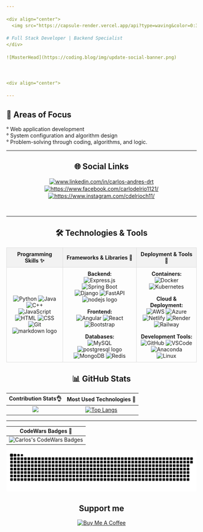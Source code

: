 ```yaml
---

<div align="center">
  <img src="https://capsule-render.vercel.app/api?type=waving&color=0:3498db,100:9b59b6&height=150&section=header&text=Carlos%20Andres&fontSize=60&fontColor=ffffff&animation=fadeIn" />
  
# Full Stack Developer | Backend Specialist
</div>

![MasterHead](https://coding.blog/img/update-social-banner.png)



<div align="center">
  
---
```

  
## 🎯 Areas of Focus
</div>
<div align= "center">

</div>
<p>
° Web application development<br>
° System configuration and algorithm design<br>
° Problem-solving through coding, algorithms, and logic.
</p>


<div align="center">

  ---


## 🌐 Social Links
</div>

<p align="center">
<a href="https://www.linkedin.com/in/carlos-andres-drt" target="blank"><img align="center" src="https://raw.githubusercontent.com/rahuldkjain/github-profile-readme-generator/master/src/images/icons/Social/linked-in-alt.svg" alt="www.linkedin.com/in/carlos-andres-drt" height="30" width="40" /></a>
<a href="https://www.facebook.com/carlodelrio1121/" target="blank"><img align="center" src="https://raw.githubusercontent.com/rahuldkjain/github-profile-readme-generator/master/src/images/icons/Social/facebook.svg" alt="https://www.facebook.com/carlodelrio1121/" height="30" width="40" /></a>
<a href="https://www.instagram.com/cdelrioch11/" target="blank"><img align="center" src="https://raw.githubusercontent.com/rahuldkjain/github-profile-readme-generator/master/src/images/icons/Social/instagram.svg" alt="https://www.instagram.com/cdelrioch11/" height="30" width="40" /></a>
</p><br>

<div align="center">
  
---

## 🛠️ Technologies & Tools

<table style="width: 100%; max-width: 800px; border-collapse: collapse; margin: auto;">
  <tr>
    <th style="border: 1px solid #ddd; padding: 8px; background-color: #f2f2f2;">Programming Skills ✨</th>
    <th style="border: 1px solid #ddd; padding: 8px; background-color: #f2f2f2;">Frameworks & Libraries 🧠</th>
    <th style="border: 1px solid #ddd; padding: 8px; background-color: #f2f2f2;">Deployment & Tools 🚀</th>
  </tr>
  <tr>
    <td align="center" style="border: 1px solid #ddd; padding: 8px;">
      <img src="https://cdn.jsdelivr.net/gh/devicons/devicon/icons/python/python-original.svg" height="40" alt="Python" />
      <img src="https://cdn.jsdelivr.net/gh/devicons/devicon/icons/java/java-original.svg" height="40" alt="Java" />
      <img src="https://cdn.jsdelivr.net/gh/devicons/devicon/icons/cplusplus/cplusplus-original.svg" height="40" alt="C++" />
      <br>
      <img src="https://cdn.jsdelivr.net/gh/devicons/devicon/icons/javascript/javascript-original.svg" height="40" alt="JavaScript" />
      <img src="https://cdn.jsdelivr.net/gh/devicons/devicon/icons/html5/html5-original.svg" height="40" alt="HTML" />
      <img src="https://cdn.simpleicons.org/css3/1572B6" height="40" alt="CSS" />
      <br>
      <img src="https://cdn.jsdelivr.net/gh/devicons/devicon/icons/git/git-original.svg" height="40" alt="Git" />
      <img src="https://skillicons.dev/icons?i=md" height="40" alt="markdown logo" />
    </td>
    <td align="center" style="border: 1px solid #ddd; padding: 8px;">
      <!-- Backend Frameworks - Destacados con tamaño más grande -->
      <div style="margin-bottom: 15px;">
        <strong>Backend:</strong><br>
        <img src="https://img.shields.io/badge/Express.js-000000?style=for-the-badge&logo=express&logoColor=white" height="45" alt="Express.js"/>
        <img src="https://img.shields.io/badge/Spring_Boot-6DB33F?style=for-the-badge&logo=spring-boot&logoColor=white" height="45" alt="Spring Boot"/>
        <br>
        <img src="https://img.shields.io/badge/Django-092E20?style=for-the-badge&logo=django&logoColor=white" height="45" alt="Django"/>
        <img src="https://img.shields.io/badge/FastAPI-009688?style=for-the-badge&logo=fastapi&logoColor=white" height="45" alt="FastAPI"/>
        <br>
        <img src="https://skillicons.dev/icons?i=nodejs" height="40" alt="nodejs logo" />
      </div>
      <div style="margin-bottom: 15px;">
        <strong>Frontend:</strong><br>
        <img src="https://cdn.simpleicons.org/angular/DD0031" height="40" alt="Angular" />
        <img src="https://cdn.simpleicons.org/react/61DAFB" height="40" alt="React" />
        <img src="https://cdn.jsdelivr.net/gh/devicons/devicon/icons/bootstrap/bootstrap-original.svg" height="40" alt="Bootstrap" />
      </div>
      <!-- Databases -->
      <div>
        <strong>Databases:</strong><br>
        <img src="https://cdn.simpleicons.org/mysql/4479A1" height="40" alt="MySQL" />
        <img src="https://skillicons.dev/icons?i=postgres" height="40" alt="postgresql logo" />
        <img src="https://skillicons.dev/icons?i=mongodb" height="40" alt="MongoDB" />
        <img src="https://img.shields.io/badge/Redis-DC382D?style=flat&logo=redis&logoColor=white" height="40" alt="Redis"/>
      </div>
    </td>
    <td align="center" style="border: 1px solid #ddd; padding: 8px;">
      <!-- Containerization -->
      <div style="margin-bottom: 15px;">
        <strong>Containers:</strong><br>
        <img src="https://img.shields.io/badge/Docker-2496ED?style=for-the-badge&logo=docker&logoColor=white" height="45" alt="Docker"/>
        <img src="https://img.shields.io/badge/Kubernetes-326CE5?style=for-the-badge&logo=kubernetes&logoColor=white" height="45" alt="Kubernetes"/>
      </div>
      <!-- Cloud & Deployment -->
      <div style="margin-bottom: 15px;">
        <strong>Cloud & Deployment:</strong><br>
        <img src="https://skillicons.dev/icons?i=aws" height="40" alt="AWS" />
        <img src="https://img.shields.io/badge/Azure-0089D6?style=flat&logo=microsoft-azure&logoColor=white" height="40" alt="Azure"/>
        <br>
        <img src="https://img.shields.io/badge/Netlify-00C7B7?style=flat&logo=netlify&logoColor=white" height="40" alt="Netlify"/>
        <img src="https://img.shields.io/badge/Render-46E3B7?style=flat&logo=render&logoColor=white" height="40" alt="Render"/>
        <img src="https://img.shields.io/badge/Railway-0B0D0E?style=flat&logo=railway&logoColor=white" height="40" alt="Railway"/>
      </div>
      <!-- Other Tools -->
      <div>
        <strong>Development Tools:</strong><br>
        <img src="https://skillicons.dev/icons?i=github" height="40" alt="GitHub" />
        <img src="https://cdn.jsdelivr.net/gh/devicons/devicon/icons/vscode/vscode-original.svg" height="40" alt="VSCode" />
        <img src="https://cdn.simpleicons.org/anaconda/44A833" height="40" alt="Anaconda" />
        <br>
        <img src="https://cdn.jsdelivr.net/gh/devicons/devicon/icons/linux/linux-original.svg" height="40" alt="Linux" />
      </div>
    </td>
  </tr>
</table>
</div>

<div align="center">
  
## 📊 GitHub Stats
</div>

<div align="center">
  
| Contribution Stats👌 | Most Used Technologies 🚦 |
| :-: | :-: |
| ![](https://github-readme-stats.vercel.app/api?username=cdelriot1121&theme=holi&hide_border=false&include_all_commits=false&count_private=true)|[![Top Langs](https://github-readme-stats.vercel.app/api/top-langs/?username=cdelriot1121&layout=donut-vertical&theme=holi)](https://github.com/anuraghazra/github-readme-stats)
</div>

<div align="center">

---

|CodeWars Badges 🦅|
|:-:|
|![Carlos's CodeWars Badges](https://www.codewars.com/users/carlih1121/badges/large)|


<img src="https://raw.githubusercontent.com/cdelriot1121/cdelriot1121/output/snake.svg" alt="Snake animation" />


</div>


<div align="center">

## Support me

<a href="https://www.buymeacoffee.com/cdelriot1121" target="_blank"><img src="https://cdn.buymeacoffee.com/buttons/v2/default-yellow.png" alt="Buy Me A Coffee" style="height: 60px !important;width: 217px !important;" ></a>

</div>
